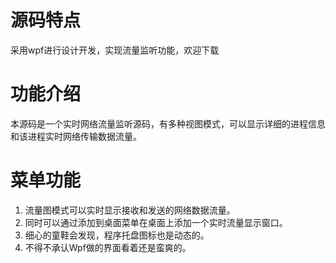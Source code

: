 ﻿# 源码特点

采用wpf进行设计开发，实现流量监听功能，欢迎下载

# 功能介绍

本源码是一个实时网络流量监听源码，有多种视图模式，可以显示详细的进程信息和该进程实时网络传输数据流量。

# 菜单功能

1. 流量图模式可以实时显示接收和发送的网络数据流量。
2. 同时可以通过添加到桌面菜单在桌面上添加一个实时流量显示窗口。
3. 细心的童鞋会发现，程序托盘图标也是动态的。
4. 不得不承认Wpf做的界面看着还是蛮爽的。